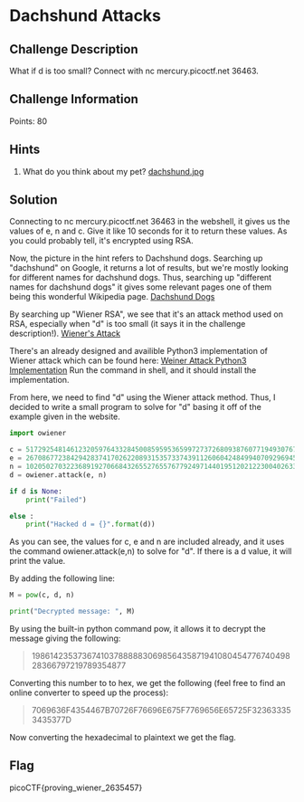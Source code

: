 # Dachshund Attacks

## Challenge Description

What if d is too small? Connect with nc mercury.picoctf.net 36463.

## Challenge Information

Points: 80

## Hints

1) What do you think about my pet? [dachshund.jpg](https://github.com/vivian-dai/PicoCTF2021-Writeup/blob/main/Cryptography/Dachshund%20Attacks/dachshund.jpg)

## Solution

Connecting to nc mercury.picoctf.net 36463 in the webshell, it gives us the values of e, n and c. Give it like 10 seconds for it to return these values. As you could probably tell, it's encrypted using RSA.

Now, the picture in the hint refers to Dachshund dogs. Searching up "dachshund" on Google, it returns a lot of results, but we're mostly looking for different names for dachshund dogs. Thus, searching up "different names for dachshund dogs" it gives some relevant pages one of them being this wonderful Wikipedia page. [Dachshund Dogs](https://en.wikipedia.org/wiki/Dachshund#:~:text=Although%20%22dachshund%22%20is%20a%20German,wiener%20dog%20or%20sausage%20dog.)

By searching up "Wiener RSA", we see that it's an attack method used on RSA, especially when "d" is too small (it says it in the challenge description!). [Wiener's Attack](https://en.wikipedia.org/wiki/Wiener%27s_attack)

There's an already designed and availible Python3 implementation of Wiener attack which can be found here: [Weiner Attack Python3 Implementation](https://pypi.org/project/owiener/) Run the command in shell, and it should install the implementation.

From here, we need to find "d" using the Wiener attack method. Thus, I decided to write a small program to solve for "d" basing it off of the example given in the website.

````python
import owiener

c = 51729254814612320597643328450085959536599727372680938760771949307679773005615308695648114596258975136775968889388756216401496118257971113771919925769604554578645725822883285841825381936016630539284003180253228150727414300152034618534378132051795168049160397854013369582290350212981743918731826059625571659195
e = 26708677238429428374170262208931535733743911260604248499407092969454401069520229604707421630650361943655516583033522359546446670546154254638564481680864845797555129549483370241281955795119447253220108830835178572671949509316867647933241089013588496517578768012481040939437738400995777121296915356470885241301
n = 102050270322368919270668432655276557677924971440195120212230040263372875358539516722287129116966588442412373177849929844163493405962383401732877189240511737479294203917101072408029656805628085793609392233931279848866908950627490592662932946058562223278970874388262808195065269805169207346022676107536878090839
d = owiener.attack(e, n)

if d is None:
    print("Failed")

else :
    print("Hacked d = {}".format(d))
````

As you can see, the values for c, e and n are included already, and it uses the command owiener.attack(e,n) to solve for "d". If there is a d value, it will print the value.

By adding the following line:

````python
M = pow(c, d, n)

print("Decrypted message: ", M)
````

By using the built-in python command pow, it allows it to decrypt the message giving the following:

> 198614235373674103788888306985643587194108045477674049828366797219789354877

Converting this number to to hex, we get the following (feel free to find an online converter to speed up the process):

> 7069636F4354467B70726F76696E675F7769656E65725F323633353435377D

Now converting the hexadecimal to plaintext we get the flag.

## Flag

picoCTF{proving_wiener_2635457}

